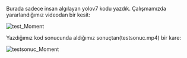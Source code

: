 Burada sadece insan algılayan yolov7 kodu yazdık. Çalışmamızda yararlandığımız videodan bir kesit:

![test_Moment](https://user-images.githubusercontent.com/95279658/193010906-814d3f4c-a7ba-4b07-9e6e-a5ccf45e0afb.jpg)

Yazdığımız kod sonucunda aldığımız sonuçtan(testsonuc.mp4) bir kare:

![testsonuc_Moment](https://user-images.githubusercontent.com/95279658/193011335-f9530a4e-13de-4ed5-9276-c279bc46b831.jpg)
